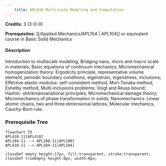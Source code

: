 ```yaml
---
    title: APL410 Multiscale Modeling and Computation
---
```

**Credits:** 3 (3-0-0)



**Prerequisites:** [[/Applied Mechanics/APL104 | APL104]] or equivalent course in Basic Solid Mechanics

#### Description 
Introduction to multiscale modeling; Bridging nano, micro and macro scale in materials; Basic equations of continuum mechanics; Micromechanical homogenization theory: Ergodicity principle, representative volume element, periodic boundary conditions, eigenstrain, eigenstress, inclusions; Effective elastic modulus: self-consistent method, Mori-Tanaka method, Eshelby method, Multi-inclusions problems; Voigt and Reuss bound; Hashin- shtrikmanvariational principles; Micromechanical damage theory; Micromechanics of phase transformation in solids; Nanomechanics: Linear atomic chains, two and three dimensional lattices, Molecular mechanics, Cauchy-Born rule.

### Prerequisite Tree

```mermaid
flowchart TD
APL410-11[APL410]
APL104-11 --> APL100-11[APL100]
APL410-11 --> APL104-11[APL104]

classDef empty height:17px, fill:transparent, stroke:transparent;
classDef trueEmpty height:0px, width:0px;
```